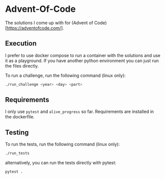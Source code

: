 # Advent-Of-Code
The solutions I come up with for (Advent of Code)[https://adventofcode.com/].


## Execution
I prefer to use docker compose to run a container with the solutions and use it as a playground.
If you have another python environment you can just run the files directly.

To run a challenge, run the following command (linux only):
```bash
./run_challenge <year> <day> <part>
```

## Requirements
I only use `pytest` and `alive_progress` so far. Requirements are installed in the dockerfile.

## Testing
To run the tests, run the following command (linux only):
```bash
./run_tests
```
alternatively, you can run the tests directly with pytest:
```bash
pytest .
```
